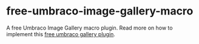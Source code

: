 # free-umbraco-image-gallery-macro
A free Umbraco Image Gallery macro plugin. Read more on how to implement this <a href="http://www.stephengarside.co.uk/blog/webdev/free-umbraco-macros-and-plugins/">free umbraco gallery plugin</a>.

